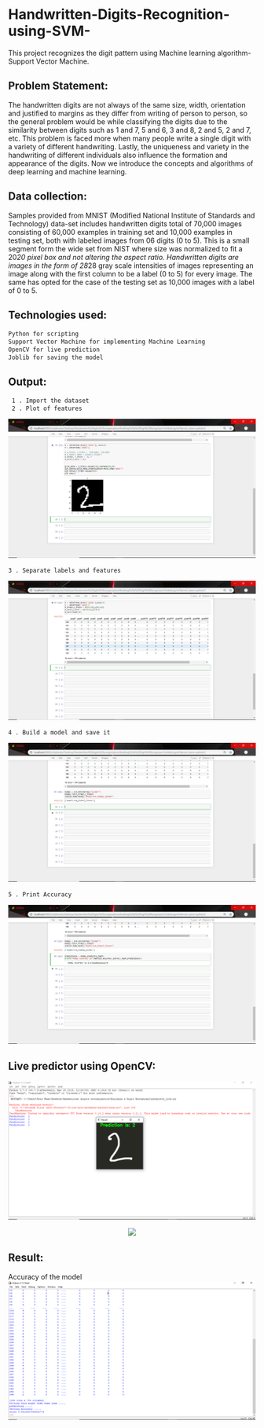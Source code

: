 # Handwritten-Digits-Recognition-using-SVM-
This project recognizes the digit pattern using Machine learning algorithm-Support Vector Machine. 

## Problem Statement:
The handwritten digits are not always of the same 
size, width, orientation and justified to margins as they differ from writing of person to person, so the general problem would be while classifying the digits due to the similarity between digits such as 1 and 7, 5 and 6, 3 and 8, 2 and 5, 2 and 7, etc. This problem is faced more when many people write a single digit with a variety of different handwriting. Lastly, the uniqueness and variety in the handwriting of different individuals also influence the formation and appearance of the digits. Now we introduce the concepts and algorithms of deep learning and machine learning.

## Data collection:
Samples provided from MNIST (Modified National Institute of Standards and Technology) data-set includes handwritten digits total of 70,000 images consisting of 60,000 examples in training set and 10,000 examples in testing set, both with labeled images from 06 digits (0 to 5). This is a small segment form the wide set from NIST where size was normalized to fit a 20*20 pixel box and not altering the aspect ratio. Handwritten digits are images in the form of 28*28 gray scale intensities of images representing an image along with the first column to be a label (0 to 5) for every image. The same has opted for the case of the testing set as 10,000 images with a label of 0 to 5.

## Technologies used:
```
Python for scripting
Support Vector Machine for implementing Machine Learning
OpenCV for live prediction 
Joblib for saving the model 
```

## Output:
```
 1 . Import the dataset
 2 . Plot of features 
 ```
![](csv/Screenshot.png)
 ```
 3 . Separate labels and features
 ```
 ![](images/Screenshot1.png)
 ```
 4 . Build a model and save it 
 ```
 ![](images/Screenshot2.png)
 ```
 5 . Print Accuracy
 ```
 ![](images/Screenshot3.png)
 
 ## Live predictor using OpenCV:
 ![](images/Screenshot11.png)
 <p align="center">
 <img src="http://www.codeheroku.com/static/images/digit_recog.gif">
</p>

## Result:
Accuracy of the model 
![](images/Screenshot10.png)
